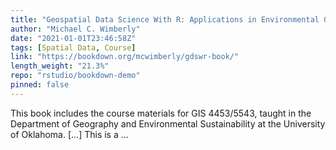 ```yaml
---
title: "Geospatial Data Science With R: Applications in Environmental Geography"
author: "Michael C. Wimberly"
date: "2021-01-01T23:46:58Z"
tags: [Spatial Data, Course]
link: "https://bookdown.org/mcwimberly/gdswr-book/"
length_weight: "21.3%"
repo: "rstudio/bookdown-demo"
pinned: false
---
```


This book includes the course materials for GIS 4453/5543, taught in the Department of Geography and Environmental Sustainability at the University of Oklahoma. [...] This is a ...
